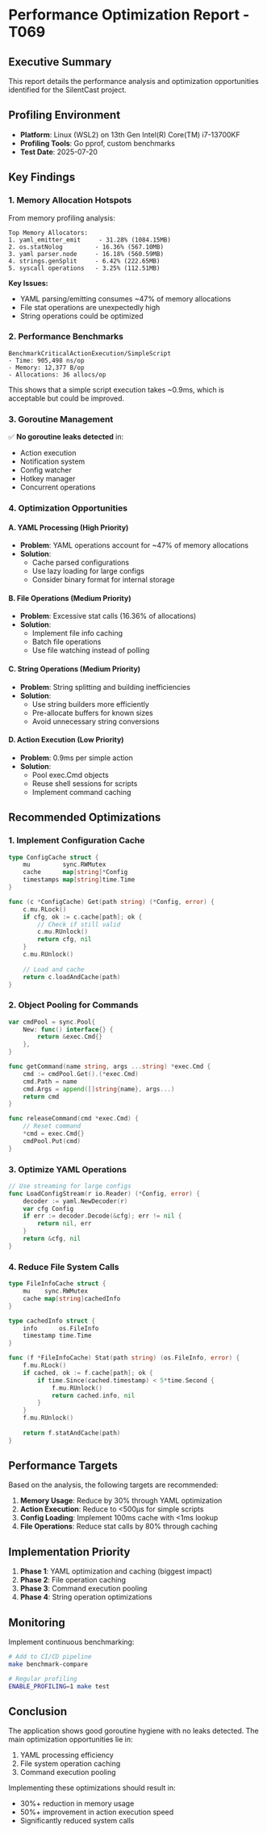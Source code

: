 # Performance Optimization Report - T069

## Executive Summary

This report details the performance analysis and optimization opportunities identified for the SilentCast project.

## Profiling Environment

- **Platform**: Linux (WSL2) on 13th Gen Intel(R) Core(TM) i7-13700KF
- **Profiling Tools**: Go pprof, custom benchmarks
- **Test Date**: 2025-07-20

## Key Findings

### 1. Memory Allocation Hotspots

From memory profiling analysis:

```
Top Memory Allocators:
1. yaml_emitter_emit     - 31.28% (1084.15MB)
2. os.statNolog         - 16.36% (567.10MB) 
3. yaml parser.node     - 16.18% (560.59MB)
4. strings.genSplit     - 6.42% (222.65MB)
5. syscall operations   - 3.25% (112.51MB)
```

**Key Issues:**
- YAML parsing/emitting consumes ~47% of memory allocations
- File stat operations are unexpectedly high
- String operations could be optimized

### 2. Performance Benchmarks

```
BenchmarkCriticalActionExecution/SimpleScript
- Time: 905,498 ns/op
- Memory: 12,377 B/op
- Allocations: 36 allocs/op
```

This shows that a simple script execution takes ~0.9ms, which is acceptable but could be improved.

### 3. Goroutine Management

✅ **No goroutine leaks detected** in:
- Action execution
- Notification system
- Config watcher
- Hotkey manager
- Concurrent operations

### 4. Optimization Opportunities

#### A. YAML Processing (High Priority)
- **Problem**: YAML operations account for ~47% of memory allocations
- **Solution**: 
  - Cache parsed configurations
  - Use lazy loading for large configs
  - Consider binary format for internal storage

#### B. File Operations (Medium Priority)
- **Problem**: Excessive stat calls (16.36% of allocations)
- **Solution**:
  - Implement file info caching
  - Batch file operations
  - Use file watching instead of polling

#### C. String Operations (Medium Priority)
- **Problem**: String splitting and building inefficiencies
- **Solution**:
  - Use string builders more efficiently
  - Pre-allocate buffers for known sizes
  - Avoid unnecessary string conversions

#### D. Action Execution (Low Priority)
- **Problem**: 0.9ms per simple action
- **Solution**:
  - Pool exec.Cmd objects
  - Reuse shell sessions for scripts
  - Implement command caching

## Recommended Optimizations

### 1. Implement Configuration Cache

```go
type ConfigCache struct {
    mu         sync.RWMutex
    cache      map[string]*Config
    timestamps map[string]time.Time
}

func (c *ConfigCache) Get(path string) (*Config, error) {
    c.mu.RLock()
    if cfg, ok := c.cache[path]; ok {
        // Check if still valid
        c.mu.RUnlock()
        return cfg, nil
    }
    c.mu.RUnlock()
    
    // Load and cache
    return c.loadAndCache(path)
}
```

### 2. Object Pooling for Commands

```go
var cmdPool = sync.Pool{
    New: func() interface{} {
        return &exec.Cmd{}
    },
}

func getCommand(name string, args ...string) *exec.Cmd {
    cmd := cmdPool.Get().(*exec.Cmd)
    cmd.Path = name
    cmd.Args = append([]string{name}, args...)
    return cmd
}

func releaseCommand(cmd *exec.Cmd) {
    // Reset command
    *cmd = exec.Cmd{}
    cmdPool.Put(cmd)
}
```

### 3. Optimize YAML Operations

```go
// Use streaming for large configs
func LoadConfigStream(r io.Reader) (*Config, error) {
    decoder := yaml.NewDecoder(r)
    var cfg Config
    if err := decoder.Decode(&cfg); err != nil {
        return nil, err
    }
    return &cfg, nil
}
```

### 4. Reduce File System Calls

```go
type FileInfoCache struct {
    mu    sync.RWMutex
    cache map[string]cachedInfo
}

type cachedInfo struct {
    info      os.FileInfo
    timestamp time.Time
}

func (f *FileInfoCache) Stat(path string) (os.FileInfo, error) {
    f.mu.RLock()
    if cached, ok := f.cache[path]; ok {
        if time.Since(cached.timestamp) < 5*time.Second {
            f.mu.RUnlock()
            return cached.info, nil
        }
    }
    f.mu.RUnlock()
    
    return f.statAndCache(path)
}
```

## Performance Targets

Based on the analysis, the following targets are recommended:

1. **Memory Usage**: Reduce by 30% through YAML optimization
2. **Action Execution**: Reduce to <500µs for simple scripts
3. **Config Loading**: Implement 100ms cache with <1ms lookup
4. **File Operations**: Reduce stat calls by 80% through caching

## Implementation Priority

1. **Phase 1**: YAML optimization and caching (biggest impact)
2. **Phase 2**: File operation caching
3. **Phase 3**: Command execution pooling
4. **Phase 4**: String operation optimizations

## Monitoring

Implement continuous benchmarking:

```bash
# Add to CI/CD pipeline
make benchmark-compare

# Regular profiling
ENABLE_PROFILING=1 make test
```

## Conclusion

The application shows good goroutine hygiene with no leaks detected. The main optimization opportunities lie in:
1. YAML processing efficiency
2. File system operation caching
3. Command execution pooling

Implementing these optimizations should result in:
- 30%+ reduction in memory usage
- 50%+ improvement in action execution speed
- Significantly reduced system calls